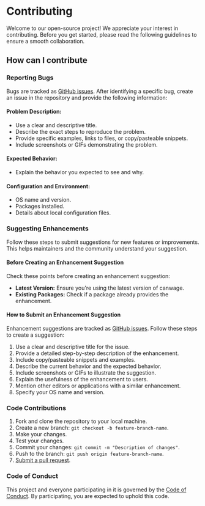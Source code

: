 # Contributing

Welcome to our open-source project! We appreciate your interest in contributing. Before you get started, please read the following guidelines to ensure a smooth collaboration.

## How can I contribute

### Reporting Bugs

Bugs are tracked as [GitHub issues](https://guides.github.com/features/issues/). After identifying a specific bug, create an issue in the repository and provide the following information:

#### Problem Description:

- Use a clear and descriptive title.
- Describe the exact steps to reproduce the problem.
- Provide specific examples, links to files, or copy/pasteable snippets.
- Include screenshots or GIFs demonstrating the problem.

#### Expected Behavior:

- Explain the behavior you expected to see and why.
  
#### Configuration and Environment:

- OS name and version.
- Packages installed.
- Details about local configuration files.

### Suggesting Enhancements

Follow these steps to submit suggestions for new features or improvements. This helps maintainers and the community understand your suggestion.

#### Before Creating an Enhancement Suggestion
Check these points before creating an enhancement suggestion:

- **Latest Version:** Ensure you're using the latest version of canwage.
- **Existing Packages:** Check if a package already provides the enhancement.

#### How to Submit an Enhancement Suggestion

Enhancement suggestions are tracked as [GitHub issues](https://guides.github.com/features/issues/). Follow these steps to create a suggestion:

1. Use a clear and descriptive title for the issue.
2. Provide a detailed step-by-step description of the enhancement.
3. Include copy/pasteable snippets and examples.
4. Describe the current behavior and the expected behavior.
5. Include screenshots or GIFs to illustrate the suggestion.
6. Explain the usefulness of the enhancement to users.
7. Mention other editors or applications with a similar enhancement.
8. Specify your OS name and version.

### Code Contributions
1. Fork and clone the repository to your local machine.
2. Create a new branch: `git checkout -b feature-branch-name`.
3. Make your changes.
4. Test your changes.
5. Commit your changes: `git commit -m "Description of changes"`.
6. Push to the branch: `git push origin feature-branch-name`.
7. [Submit a pull request](https://docs.github.com/en/pull-requests/collaborating-with-pull-requests/getting-started/best-practices-for-pull-requests).

### Code of Conduct

This project and everyone participating in it is governed by the [Code of Conduct](https://github.com/kt1720/canwage/blob/main/CODE_OF_CONDUCT.md). By participating, you are expected to uphold this code. 
